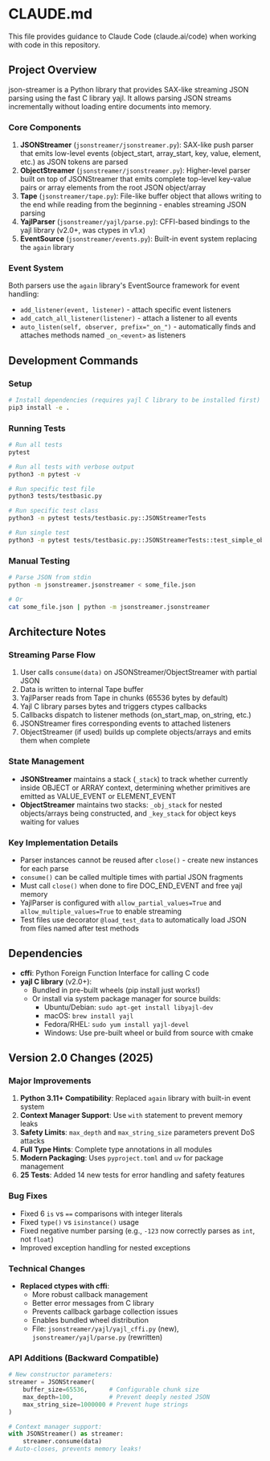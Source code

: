# CLAUDE.md

This file provides guidance to Claude Code (claude.ai/code) when working with code in this repository.

## Project Overview

json-streamer is a Python library that provides SAX-like streaming JSON parsing using the fast C library yajl. It allows parsing JSON streams incrementally without loading entire documents into memory.

### Core Components

1. **JSONStreamer** (`jsonstreamer/jsonstreamer.py`): SAX-like push parser that emits low-level events (object_start, array_start, key, value, element, etc.) as JSON tokens are parsed
2. **ObjectStreamer** (`jsonstreamer/jsonstreamer.py`): Higher-level parser built on top of JSONStreamer that emits complete top-level key-value pairs or array elements from the root JSON object/array
3. **Tape** (`jsonstreamer/tape.py`): File-like buffer object that allows writing to the end while reading from the beginning - enables streaming JSON parsing
4. **YajlParser** (`jsonstreamer/yajl/parse.py`): CFFI-based bindings to the yajl library (v2.0+, was ctypes in v1.x)
5. **EventSource** (`jsonstreamer/events.py`): Built-in event system replacing the `again` library

### Event System

Both parsers use the `again` library's EventSource framework for event handling:
- `add_listener(event, listener)` - attach specific event listeners
- `add_catch_all_listener(listener)` - attach a listener to all events
- `auto_listen(self, observer, prefix="_on_")` - automatically finds and attaches methods named `_on_<event>` as listeners

## Development Commands

### Setup
```bash
# Install dependencies (requires yajl C library to be installed first)
pip3 install -e .
```

### Running Tests
```bash
# Run all tests
pytest

# Run all tests with verbose output
python3 -m pytest -v

# Run specific test file
python3 tests/testbasic.py

# Run specific test class
python3 -m pytest tests/testbasic.py::JSONStreamerTests

# Run single test
python3 -m pytest tests/testbasic.py::JSONStreamerTests::test_simple_object
```

### Manual Testing
```bash
# Parse JSON from stdin
python -m jsonstreamer.jsonstreamer < some_file.json

# Or
cat some_file.json | python -m jsonstreamer.jsonstreamer
```

## Architecture Notes

### Streaming Parse Flow

1. User calls `consume(data)` on JSONStreamer/ObjectStreamer with partial JSON
2. Data is written to internal Tape buffer
3. YajlParser reads from Tape in chunks (65536 bytes by default)
4. Yajl C library parses bytes and triggers ctypes callbacks
5. Callbacks dispatch to listener methods (on_start_map, on_string, etc.)
6. JSONStreamer fires corresponding events to attached listeners
7. ObjectStreamer (if used) builds up complete objects/arrays and emits them when complete

### State Management

- **JSONStreamer** maintains a stack (`_stack`) to track whether currently inside OBJECT or ARRAY context, determining whether primitives are emitted as VALUE_EVENT or ELEMENT_EVENT
- **ObjectStreamer** maintains two stacks: `_obj_stack` for nested objects/arrays being constructed, and `_key_stack` for object keys waiting for values

### Key Implementation Details

- Parser instances cannot be reused after `close()` - create new instances for each parse
- `consume()` can be called multiple times with partial JSON fragments
- Must call `close()` when done to fire DOC_END_EVENT and free yajl memory
- YajlParser is configured with `allow_partial_values=True` and `allow_multiple_values=True` to enable streaming
- Test files use decorator `@load_test_data` to automatically load JSON from files named after test methods

## Dependencies

- **cffi**: Python Foreign Function Interface for calling C code
- **yajl C library** (v2.0+):
  - Bundled in pre-built wheels (pip install just works!)
  - Or install via system package manager for source builds:
    - Ubuntu/Debian: `sudo apt-get install libyajl-dev`
    - macOS: `brew install yajl`
    - Fedora/RHEL: `sudo yum install yajl-devel`
    - Windows: Use pre-built wheel or build from source with cmake

## Version 2.0 Changes (2025)

### Major Improvements

1. **Python 3.11+ Compatibility**: Replaced `again` library with built-in event system
2. **Context Manager Support**: Use `with` statement to prevent memory leaks
3. **Safety Limits**: `max_depth` and `max_string_size` parameters prevent DoS attacks
4. **Full Type Hints**: Complete type annotations in all modules
5. **Modern Packaging**: Uses `pyproject.toml` and `uv` for package management
6. **25 Tests**: Added 14 new tests for error handling and safety features

### Bug Fixes

- Fixed 6 `is` vs `==` comparisons with integer literals
- Fixed `type()` vs `isinstance()` usage
- Fixed negative number parsing (e.g., `-123` now correctly parses as `int`, not `float`)
- Improved exception handling for nested exceptions

### Technical Changes

- **Replaced ctypes with cffi**:
  - More robust callback management
  - Better error messages from C library
  - Prevents callback garbage collection issues
  - Enables bundled wheel distribution
  - File: `jsonstreamer/yajl/yajl_cffi.py` (new), `jsonstreamer/yajl/parse.py` (rewritten)

### API Additions (Backward Compatible)

```python
# New constructor parameters:
streamer = JSONStreamer(
    buffer_size=65536,      # Configurable chunk size
    max_depth=100,          # Prevent deeply nested JSON
    max_string_size=1000000 # Prevent huge strings
)

# Context manager support:
with JSONStreamer() as streamer:
    streamer.consume(data)
# Auto-closes, prevents memory leaks!
```
